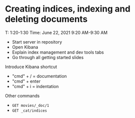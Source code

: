 # Creating indices, indexing and deleting documents

T: 1:20-1:30
Time: June 22, 2021 9:20 AM-9:30 AM

- Start server in repository
- Open Kibana
- Explain index management and dev tools tabs
- Go through all getting started slides

Introduce Kibana shortcut

- "cmd" + / = documentation
- "cmd" + enter
- "cmd" + i = indentation

Other commands

- `GET movies/_doc/1`
- `GET _cat/indices`